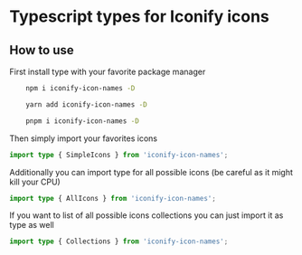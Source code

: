 # Typescript types for Iconify icons

## How to use

First install type with your favorite package manager

```bash
    npm i iconify-icon-names -D
```

```bash
    yarn add iconify-icon-names -D
```

```bash
    pnpm i iconify-icon-names -D
```

Then simply import your favorites icons

```typescript
import type { SimpleIcons } from 'iconify-icon-names';
```

Additionally you can import type for all possible icons (be careful as it might kill your CPU)

```typescript
import type { AllIcons } from 'iconify-icon-names';
```

If you want to list of all possible icons collections you can just import it as type as well

```typescript
import type { Collections } from 'iconify-icon-names';
```

